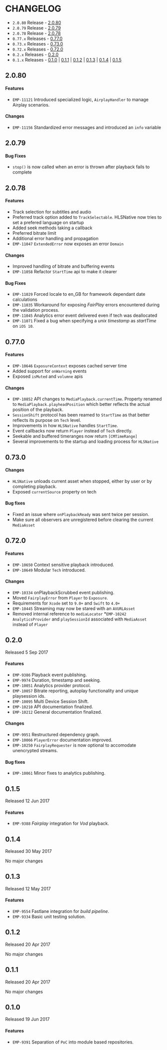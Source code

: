 # CHANGELOG

* `2.0.80` Release - [2.0.80](#2080)
* `2.0.79` Release - [2.0.79](#2079)
* `2.0.78` Release - [2.0.78](#2078)
* `0.77.x` Releases - [0.77.0](#0770)
* `0.73.x` Releases - [0.73.0](#0730)
* `0.72.x` Releases - [0.72.0](#0720)
* `0.2.x` Releases - [0.2.0](#020)
* `0.1.x` Releases - [0.1.0](#010) | [0.1.1](#011) | [0.1.2](#012) | [0.1.3](#013) | [0.1.4](#014) | [0.1.5](#015)

## 2.0.80

#### Features
* `EMP-11121` Introduced specialized logic, `AirplayHandler` to manage Airplay scenarios.

#### Changes
* `EMP-11156` Standardized error messages and introduced an `info` variable

## 2.0.79

#### Bug Fixes
* `stop()` is now called when an error is thrown after playback fails to complete

## 2.0.78

#### Features
* Track selection for subtitles and audio
* Preferred track option added to `TrackSelectable`. HLSNative now tries to set a prefered language on startup
* Added seek methods taking a callback
* Preferred bitrate limit
* Additional error handling and propagation
* `EMP-11047` `ExtendedError` now exposes an error `Domain`

#### Changes
* Improved handling of bitrate and buffering events
* `EMP-11058` Refactor `StartTime` api to make it clearer

#### Bug Fixes
* `EMP-11029` Forced locale to en_GB for framework dependant date calculations
* `EMP-11035` Workaround for exposing *FairPlay* errors encountered during the validation process.
* `EMP-11045` Analytics error event delivered even if tech was deallocated
* `EMP-11071` Fixed a bug when specifying a *unix timestamp* as *startTime* on `iOS 10`.

## 0.77.0

#### Features
* `EMP-10646` `ExposureContext` exposes cached server time
* Added support for `onWarning` events
* Exposed `isMuted` and `volumne` apis

#### Changes
* `EMP-10852` API changes to `MediaPlayback.currentTime`. Property renamed to `MediaPlayback.playheadPosition` which better reflects the actual position of the playback.
* `SessionShift` protocol has been reamed to `StartTime` as that better reflects its purpose on `Tech` level.
* Improvements in how `HLSNative` handles `StartTime`.
* Event callbacks now return `Player` instead of `Tech` directly.
* Seekable and buffered timeranges now return `[CMTimeRange]`
* Several improvements to the startup and loading process for `HLSNative`

## 0.73.0

#### Changes
* `HLSNative` unloads current asset when stopped, either by user or by completing playback.
* Exposed `currentSource` property on tech

#### Bug fixes
* Fixed an issue where `onPlaybackReady` was sent twice per session.
* Make sure all observers are unregistered before clearing the current `MediaAsset`

## 0.72.0

#### Features
* `EMP-10650` Context sensitive playback introduced.
* `EMP-10649` Modular `Tech` introduced.

#### Changes
* `EMP-10334` onPlaybackScrubbed event publishing.
* Moved `FairplayError` from `Player` to `Exposure`.
* Requirements for `Xcode` set to `9.0+` and `Swift` to `4.0+`
* `EMP-10445` Streaming may now be stared with an `AVURLAsset`
* Removed internal reference to `mediaLocator`
*`EMP-10242` `AnalyticsProvider` and `playSessionId` associated with `MediaAsset` instead of `Player`

## 0.2.0
Released 5 Sep 2017

#### Features
* `EMP-9386` Playback event publishing.
* `EMP-9974` Duration, timestamp and seeking.
* `EMP-10051` Analytics provider protocol.
* `EMP-10057` Bitrate reporting, autoplay functionality and unique playsession ids.
* `EMP-10095` Multi Device Session Shift.
* `EMP-10210` API documentation finalized.
* `EMP-10212` General documentation finalized.

#### Changes
* `EMP-9951` Restructured dependency graph.
* `EMP-10066` `PlayerError` documentation improved.
* `EMP-10250` `FairplayRequester` is now optional to accomodate unencrypted streams.

#### Bug fixes
* `EMP-10061` Minor fixes to analytics publishing.

## 0.1.5
Released 12 Jun 2017

#### Features
* `EMP-9388` *Fairplay* integration for *Vod* playback.

## 0.1.4
Released 30 May 2017

No major changes

## 0.1.3
Released 12 May 2017

#### Features
* `EMP-9554` Fastlane integration for *build pipeline*.
* `EMP-9334` Basic unit testing solution.

## 0.1.2
Released 20 Apr 2017

No major changes

## 0.1.1
Released 20 Apr 2017

No major changes

## 0.1.0
Released 19 Jun 2017

#### Features
* `EMP-9391` Separation of `PoC` into module based repositories.
